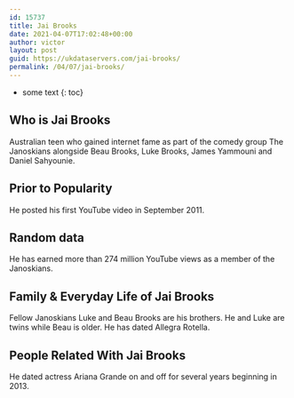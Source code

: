 ```yaml
---
id: 15737
title: Jai Brooks
date: 2021-04-07T17:02:48+00:00
author: victor
layout: post
guid: https://ukdataservers.com/jai-brooks/
permalink: /04/07/jai-brooks/
---
```


* some text
{: toc}


## Who is Jai Brooks



Australian teen who gained internet fame as part of the comedy group The Janoskians alongside Beau Brooks, Luke Brooks, James Yammouni and Daniel Sahyounie.

                
                
                
## Prior to Popularity



He posted his first YouTube video in September 2011. 

                
                
                
## Random data



He has earned more than 274 million YouTube views as a member of the Janoskians.

                
                
                
## Family & Everyday Life of Jai Brooks



Fellow Janoskians Luke and Beau Brooks are his brothers. He and Luke are twins while Beau is older. He has dated Allegra Rotella.

                
                
                
## People Related With Jai Brooks



He dated actress Ariana Grande on and off for several years beginning in 2013.

                
              
            
          
          
          